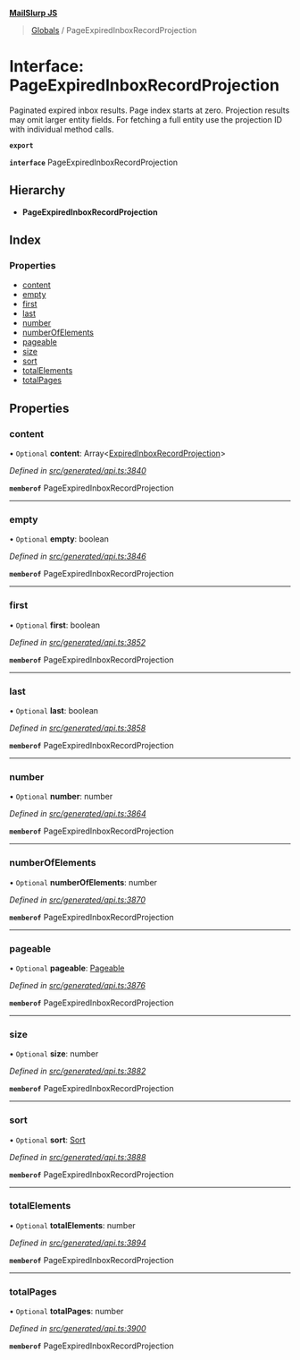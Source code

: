 **[MailSlurp JS](../README.md)**

> [Globals](../README.md) / PageExpiredInboxRecordProjection

# Interface: PageExpiredInboxRecordProjection

Paginated expired inbox results. Page index starts at zero. Projection results may omit larger entity fields. For fetching a full entity use the projection ID with individual method calls.

**`export`** 

**`interface`** PageExpiredInboxRecordProjection

## Hierarchy

* **PageExpiredInboxRecordProjection**

## Index

### Properties

* [content](pageexpiredinboxrecordprojection.md#content)
* [empty](pageexpiredinboxrecordprojection.md#empty)
* [first](pageexpiredinboxrecordprojection.md#first)
* [last](pageexpiredinboxrecordprojection.md#last)
* [number](pageexpiredinboxrecordprojection.md#number)
* [numberOfElements](pageexpiredinboxrecordprojection.md#numberofelements)
* [pageable](pageexpiredinboxrecordprojection.md#pageable)
* [size](pageexpiredinboxrecordprojection.md#size)
* [sort](pageexpiredinboxrecordprojection.md#sort)
* [totalElements](pageexpiredinboxrecordprojection.md#totalelements)
* [totalPages](pageexpiredinboxrecordprojection.md#totalpages)

## Properties

### content

• `Optional` **content**: Array\<[ExpiredInboxRecordProjection](expiredinboxrecordprojection.md)>

*Defined in [src/generated/api.ts:3840](https://github.com/mailslurp/mailslurp-client/blob/c5e5f20/src/generated/api.ts#L3840)*

**`memberof`** PageExpiredInboxRecordProjection

___

### empty

• `Optional` **empty**: boolean

*Defined in [src/generated/api.ts:3846](https://github.com/mailslurp/mailslurp-client/blob/c5e5f20/src/generated/api.ts#L3846)*

**`memberof`** PageExpiredInboxRecordProjection

___

### first

• `Optional` **first**: boolean

*Defined in [src/generated/api.ts:3852](https://github.com/mailslurp/mailslurp-client/blob/c5e5f20/src/generated/api.ts#L3852)*

**`memberof`** PageExpiredInboxRecordProjection

___

### last

• `Optional` **last**: boolean

*Defined in [src/generated/api.ts:3858](https://github.com/mailslurp/mailslurp-client/blob/c5e5f20/src/generated/api.ts#L3858)*

**`memberof`** PageExpiredInboxRecordProjection

___

### number

• `Optional` **number**: number

*Defined in [src/generated/api.ts:3864](https://github.com/mailslurp/mailslurp-client/blob/c5e5f20/src/generated/api.ts#L3864)*

**`memberof`** PageExpiredInboxRecordProjection

___

### numberOfElements

• `Optional` **numberOfElements**: number

*Defined in [src/generated/api.ts:3870](https://github.com/mailslurp/mailslurp-client/blob/c5e5f20/src/generated/api.ts#L3870)*

**`memberof`** PageExpiredInboxRecordProjection

___

### pageable

• `Optional` **pageable**: [Pageable](pageable.md)

*Defined in [src/generated/api.ts:3876](https://github.com/mailslurp/mailslurp-client/blob/c5e5f20/src/generated/api.ts#L3876)*

**`memberof`** PageExpiredInboxRecordProjection

___

### size

• `Optional` **size**: number

*Defined in [src/generated/api.ts:3882](https://github.com/mailslurp/mailslurp-client/blob/c5e5f20/src/generated/api.ts#L3882)*

**`memberof`** PageExpiredInboxRecordProjection

___

### sort

• `Optional` **sort**: [Sort](sort.md)

*Defined in [src/generated/api.ts:3888](https://github.com/mailslurp/mailslurp-client/blob/c5e5f20/src/generated/api.ts#L3888)*

**`memberof`** PageExpiredInboxRecordProjection

___

### totalElements

• `Optional` **totalElements**: number

*Defined in [src/generated/api.ts:3894](https://github.com/mailslurp/mailslurp-client/blob/c5e5f20/src/generated/api.ts#L3894)*

**`memberof`** PageExpiredInboxRecordProjection

___

### totalPages

• `Optional` **totalPages**: number

*Defined in [src/generated/api.ts:3900](https://github.com/mailslurp/mailslurp-client/blob/c5e5f20/src/generated/api.ts#L3900)*

**`memberof`** PageExpiredInboxRecordProjection
